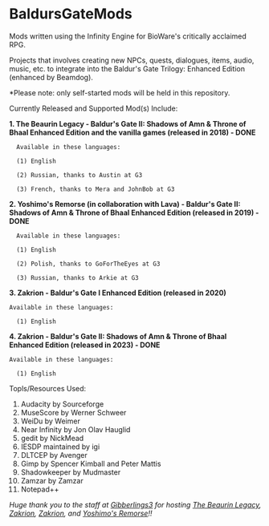 # BaldursGateMods
Mods written using the Infinity Engine for BioWare's critically acclaimed RPG.

Projects that involves creating new NPCs, quests, dialogues, items, audio, music, etc. to integrate into the
Baldur's Gate Trilogy: Enhanced Edition (enhanced by Beamdog).

*Please note: only self-started mods will be held in this repository.

Currently Released and Supported Mod(s) Include:

**1. The Beaurin Legacy - Baldur's Gate II: Shadows of Amn & Throne of Bhaal Enhanced Edition and the vanilla games (released in 2018) - DONE**
  
      Available in these languages:
 
      (1) English
      
      (2) Russian, thanks to Austin at G3
      
      (3) French, thanks to Mera and JohnBob at G3

**2. Yoshimo's Remorse (in collaboration with Lava) - Baldur's Gate II: Shadows of Amn & Throne of Bhaal Enhanced Edition (released in 2019) - DONE**
  
      Available in these languages:
      
      (1) English
       
      (2) Polish, thanks to GoForTheEyes at G3
       
      (3) Russian, thanks to Arkie at G3

**3. Zakrion - Baldur's Gate I Enhanced Edition (released in 2020)**
  
    Available in these languages:
 
      (1) English

**4. Zakrion - Baldur's Gate II: Shadows of Amn & Throne of Bhaal Enhanced Edition (released in 2023) - DONE**

    Available in these languages:
 
      (1) English

Topls/Resources Used: 
1. Audacity by Sourceforge
2. MuseScore by Werner Schweer
3. WeiDu by Weimer
4. Near Infinity by Jon Olav Hauglid
5. gedit by NickMead
6. IESDP maintained by igi
7. DLTCEP by Avenger
8. Gimp by Spencer Kimball and Peter Mattis
9. Shadowkeeper by Mudmaster
10. Zamzar by Zamzar
11. Notepad++

*Huge thank you to the staff at <a href="https://www.gibberlings3.net/">Gibberlings3</a> for hosting <a href="https://www.gibberlings3.net/mods/npcs/beaurin/">The Beaurin Legacy</a>, <a href="https://www.gibberlings3.net/mods/npcs/zakrion/">Zakrion</a>, <a href="https://www.gibberlings3.net/mods/npcs/zakrion_bg2/">Zakrion</a>, and <a href="https://www.gibberlings3.net/mods/npcs/yoshimos-remorse/">Yoshimo's Remorse</a>!!*

